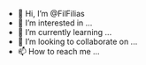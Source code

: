 - 👋 Hi, I’m @FilFilias
- 👀 I’m interested in ...
- 🌱 I’m currently learning ...
- 💞️ I’m looking to collaborate on ...
- 📫 How to reach me ...

<!---
FilFilias/FilFilias is a ✨ special ✨ repository because its `README.md` (this file) appears on your GitHub profile.
You can click the Preview link to take a look at your changes.
--->

